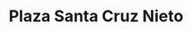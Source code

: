 ---
title: "Plaza Santa Cruz Nieto"
url: /san-juan-del-rio/plaza-santa-cruz-nieto/
shop: centro comercial
---